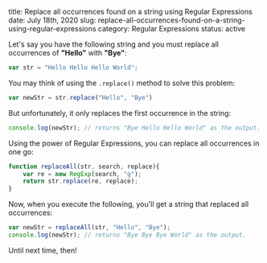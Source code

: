 title: Replace all occurrences found on a string using Regular Expressions
date: July 18th, 2020
slug: replace-all-occurrences-found-on-a-string-using-regular-expressions
category: Regular Expressions
status: active

Let's say you have the following string and you must replace all occurrences of **"Hello"** with **"Bye"**:
```js
var str = "Hello Hello Hello World";
```

You may think of using the `.replace()` method to solve this problem:
```js
var newStr = str.replace("Hello", "Bye")
```

But unfortunately, it only replaces the first occurrence in the string:
```js
console.log(newStr); // returns "Bye Hello Hello World" as the output.
```

Using the power of Regular Expressions, you can replace all occurrences in one go:
```js
function replaceAll(str, search, replace){
    var re = new RegExp(search, "g");
    return str.replace(re, replace);
}    
```

Now, when you execute the following, you'll get a string that replaced all occurrences:
```js
var newStr = replaceAll(str, "Hello", "Bye");
console.log(newStr); // returns "Bye Bye Bye World" as the output.
```

Until next time, then!
